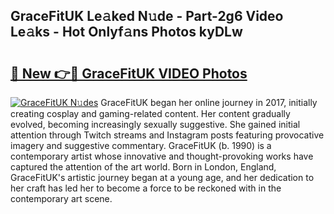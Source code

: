 ## GraceFitUK Le𝚊ked N𝚞de - Part-2g6 Video Le𝚊ks - Hot Onlyf𝚊ns Photos kyDLw

# <h2><a href="http://ab97861.deff.icu/?id=GraceFitUK">🔗 New 👉🔴 GraceFitUK VIDEO Photos</a></h2>

[![GraceFitUK N𝚞des](https://i.imgur.com/rIISA9y.gif)](http://ab97861.deff.icu/?id=GraceFitUK)
GraceFitUK began her online journey in 2017, initially creating cosplay and gaming-related content. Her content gradually evolved, becoming increasingly sexually suggestive. She gained initial attention through Twitch streams and Instagram posts featuring provocative imagery and suggestive commentary. GraceFitUK (b. 1990) is a contemporary artist whose innovative and thought-provoking works have captured the attention of the art world. Born in London, England, GraceFitUK's artistic journey began at a young age, and her dedication to her craft has led her to become a force to be reckoned with in the contemporary art scene.
